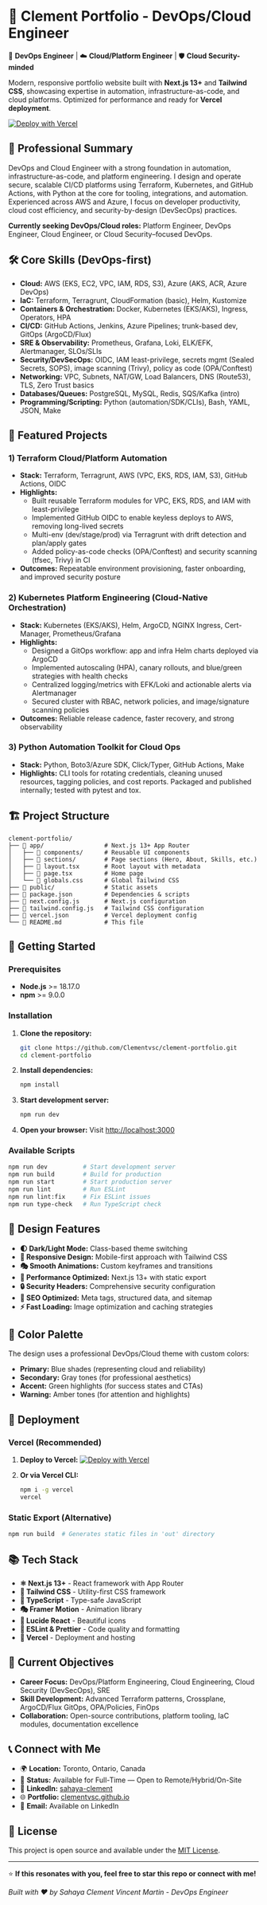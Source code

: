 # 👋 Clement Portfolio - DevOps/Cloud Engineer

🚀 **DevOps Engineer** | ☁️ **Cloud/Platform Engineer** | 🛡️ **Cloud Security-minded**

Modern, responsive portfolio website built with **Next.js 13+** and **Tailwind CSS**, showcasing expertise in automation, infrastructure-as-code, and cloud platforms. Optimized for performance and ready for **Vercel deployment**.

[![Deploy with Vercel](https://vercel.com/button)](https://vercel.com/new/clone?repository-url=https://github.com/Clementvsc/clement-portfolio)

## 🎯 Professional Summary

DevOps and Cloud Engineer with a strong foundation in automation, infrastructure-as-code, and platform engineering. I design and operate secure, scalable CI/CD platforms using Terraform, Kubernetes, and GitHub Actions, with Python at the core for tooling, integrations, and automation. Experienced across AWS and Azure, I focus on developer productivity, cloud cost efficiency, and security-by-design (DevSecOps) practices.

**Currently seeking DevOps/Cloud roles:** Platform Engineer, DevOps Engineer, Cloud Engineer, or Cloud Security–focused DevOps.

## 🛠️ Core Skills (DevOps-first)

- **Cloud:** AWS (EKS, EC2, VPC, IAM, RDS, S3), Azure (AKS, ACR, Azure DevOps)
- **IaC:** Terraform, Terragrunt, CloudFormation (basic), Helm, Kustomize
- **Containers & Orchestration:** Docker, Kubernetes (EKS/AKS), Ingress, Operators, HPA
- **CI/CD:** GitHub Actions, Jenkins, Azure Pipelines; trunk-based dev, GitOps (ArgoCD/Flux)
- **SRE & Observability:** Prometheus, Grafana, Loki, ELK/EFK, Alertmanager, SLOs/SLIs
- **Security/DevSecOps:** OIDC, IAM least-privilege, secrets mgmt (Sealed Secrets, SOPS), image scanning (Trivy), policy as code (OPA/Conftest)
- **Networking:** VPC, Subnets, NAT/GW, Load Balancers, DNS (Route53), TLS, Zero Trust basics
- **Databases/Queues:** PostgreSQL, MySQL, Redis, SQS/Kafka (intro)
- **Programming/Scripting:** Python (automation/SDK/CLIs), Bash, YAML, JSON, Make

## 🚀 Featured Projects

### 1) Terraform Cloud/Platform Automation
- **Stack:** Terraform, Terragrunt, AWS (VPC, EKS, RDS, IAM, S3), GitHub Actions, OIDC
- **Highlights:**
  - Built reusable Terraform modules for VPC, EKS, RDS, and IAM with least-privilege
  - Implemented GitHub OIDC to enable keyless deploys to AWS, removing long-lived secrets
  - Multi-env (dev/stage/prod) via Terragrunt with drift detection and plan/apply gates
  - Added policy-as-code checks (OPA/Conftest) and security scanning (tfsec, Trivy) in CI
- **Outcomes:** Repeatable environment provisioning, faster onboarding, and improved security posture

### 2) Kubernetes Platform Engineering (Cloud-Native Orchestration)
- **Stack:** Kubernetes (EKS/AKS), Helm, ArgoCD, NGINX Ingress, Cert-Manager, Prometheus/Grafana
- **Highlights:**
  - Designed a GitOps workflow: app and infra Helm charts deployed via ArgoCD
  - Implemented autoscaling (HPA), canary rollouts, and blue/green strategies with health checks
  - Centralized logging/metrics with EFK/Loki and actionable alerts via Alertmanager
  - Secured cluster with RBAC, network policies, and image/signature scanning policies
- **Outcomes:** Reliable release cadence, faster recovery, and strong observability

### 3) Python Automation Toolkit for Cloud Ops
- **Stack:** Python, Boto3/Azure SDK, Click/Typer, GitHub Actions, Make
- **Highlights:** CLI tools for rotating credentials, cleaning unused resources, tagging policies, and cost reports. Packaged and published internally; tested with pytest and tox.

## 🏗️ Project Structure

```
clement-portfolio/
├── 📁 app/                 # Next.js 13+ App Router
│   ├── 📁 components/      # Reusable UI components
│   ├── 📁 sections/        # Page sections (Hero, About, Skills, etc.)
│   ├── 📄 layout.tsx       # Root layout with metadata
│   ├── 📄 page.tsx         # Home page
│   └── 📄 globals.css      # Global Tailwind CSS
├── 📁 public/              # Static assets
├── 📄 package.json         # Dependencies & scripts
├── 📄 next.config.js       # Next.js configuration
├── 📄 tailwind.config.js   # Tailwind CSS configuration
├── 📄 vercel.json          # Vercel deployment config
└── 📄 README.md            # This file
```

## 🚦 Getting Started

### Prerequisites
- **Node.js** >= 18.17.0
- **npm** >= 9.0.0

### Installation

1. **Clone the repository:**
   ```bash
   git clone https://github.com/Clementvsc/clement-portfolio.git
   cd clement-portfolio
   ```

2. **Install dependencies:**
   ```bash
   npm install
   ```

3. **Start development server:**
   ```bash
   npm run dev
   ```

4. **Open your browser:**
   Visit [http://localhost:3000](http://localhost:3000)

### Available Scripts

```bash
npm run dev          # Start development server
npm run build        # Build for production
npm run start        # Start production server
npm run lint         # Run ESLint
npm run lint:fix     # Fix ESLint issues
npm run type-check   # Run TypeScript check
```

## 🎨 Design Features

- **🌓 Dark/Light Mode:** Class-based theme switching
- **📱 Responsive Design:** Mobile-first approach with Tailwind CSS
- **🎭 Smooth Animations:** Custom keyframes and transitions
- **🎯 Performance Optimized:** Next.js 13+ with static export
- **🔒 Security Headers:** Comprehensive security configuration
- **🚀 SEO Optimized:** Meta tags, structured data, and sitemap
- **⚡ Fast Loading:** Image optimization and caching strategies

## 🌈 Color Palette

The design uses a professional DevOps/Cloud theme with custom colors:

- **Primary:** Blue shades (representing cloud and reliability)
- **Secondary:** Gray tones (for professional aesthetics)
- **Accent:** Green highlights (for success states and CTAs)
- **Warning:** Amber tones (for attention and highlights)

## 🚀 Deployment

### Vercel (Recommended)

1. **Deploy to Vercel:**
   [![Deploy with Vercel](https://vercel.com/button)](https://vercel.com/new/clone?repository-url=https://github.com/Clementvsc/clement-portfolio)

2. **Or via Vercel CLI:**
   ```bash
   npm i -g vercel
   vercel
   ```

### Static Export (Alternative)

```bash
npm run build  # Generates static files in 'out' directory
```

## 📚 Tech Stack

- **⚛️ Next.js 13+** - React framework with App Router
- **🎨 Tailwind CSS** - Utility-first CSS framework
- **📘 TypeScript** - Type-safe JavaScript
- **🎭 Framer Motion** - Animation library
- **🎨 Lucide React** - Beautiful icons
- **🔧 ESLint & Prettier** - Code quality and formatting
- **🚀 Vercel** - Deployment and hosting

## 🎯 Current Objectives

- **Career Focus:** DevOps/Platform Engineering, Cloud Engineering, Cloud Security (DevSecOps), SRE
- **Skill Development:** Advanced Terraform patterns, Crossplane, ArgoCD/Flux GitOps, OPA/Policies, FinOps
- **Collaboration:** Open-source contributions, platform tooling, IaC modules, documentation excellence

## 📞 Connect with Me

- 🌍 **Location:** Toronto, Ontario, Canada
- 💼 **Status:** Available for Full-Time — Open to Remote/Hybrid/On-Site
- 💼 **LinkedIn:** [sahaya-clement](https://www.linkedin.com/in/sahaya-clement/)
- 🌐 **Portfolio:** [clementvsc.github.io](https://clementvsc.github.io/)
- 📧 **Email:** Available on LinkedIn

## 📄 License

This project is open source and available under the [MIT License](LICENSE).

---

⭐️ **If this resonates with you, feel free to star this repo or connect with me!**

*Built with ❤️ by Sahaya Clement Vincent Martin - DevOps Engineer*
